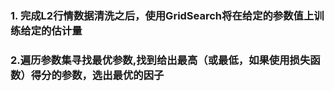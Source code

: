 ### 1. 完成L2行情数据清洗之后，使用GridSearch将在给定的参数值上训练给定的估计量
### 2.遍历参数集寻找最优参数,找到给出最高（或最低，如果使用损失函数）得分的参数，选出最优的因子
